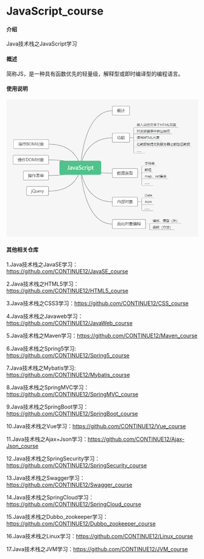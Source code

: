 # JavaScript_course

#### 介绍

Java技术栈之JavaScript学习

#### 概述

简称JS，是一种具有函数优先的轻量级，解释型或即时编译型的编程语言。

#### 使用说明

![image](https://github.com/CONTINUE12/JavaScript_course/blob/master/4.png)

#### 其他相关仓库

1.Java技术栈之JavaSE学习：https://github.com/CONTINUE12/JavaSE_course

2.Java技术栈之HTML5学习：https://github.com/CONTINUE12/HTML5_course

3.Java技术栈之CSS3学习：https://github.com/CONTINUE12/CSS_course

4.Java技术栈之Javaweb学习：https://github.com/CONTINUE12/JavaWeb_course

5.Java技术栈之Maven学习：https://github.com/CONTINUE12/Maven_course

6.Java技术栈之Spring5学习: https://github.com/CONTINUE12/Spring5_course

7.Java技术栈之Mybatis学习: https://github.com/CONTINUE12/Mybatis_course

8.Java技术栈之SpringMVC学习：https://github.com/CONTINUE12/SpringMVC_course

9.Java技术栈之SpringBoot学习：https://github.com/CONTINUE12/SpringBoot_course

10.Java技术栈之Vue学习：https://github.com/CONTINUE12/Vue_course

11.Java技术栈之Ajax+Json学习：https://github.com/CONTINUE12/Ajax-Json_course

12.Java技术栈之SpringSecurity学习：https://github.com/CONTINUE12/SpringSecurity_course

13.Java技术栈之Swagger学习：https://github.com/CONTINUE12/Swagger_course

14.Java技术栈之SpringCloud学习：https://github.com/CONTINUE12/SpringCloud_course

15.Java技术栈之Dubbo_zookeeper学习：https://github.com/CONTINUE12/Dubbo_zookeeper_course

16.Java技术栈之Linux学习：https://github.com/CONTINUE12/Linux_course

17.Java技术栈之JVM学习：https://github.com/CONTINUE12/JVM_course
